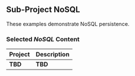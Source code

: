 ## Sub-Project NoSQL

These examples demonstrate NoSQL persistence.

### Selected _NoSQL_ Content

Project | Description
------- | -----------
__TBD__ | __TBD__
